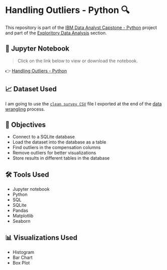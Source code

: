 # Handling Outliers - Python 🔍

<p>This repository is part of the <a href = 'https://github.com/FaiLuReH3Ro/ibm-da-capstone-py'>IBM Data Analyst Capstone - Python</a> project and part of the <a href = 'https://github.com/FaiLuReH3Ro/ibm-da-capstone-py?tab=readme-ov-file#exploratory-data'>Exploritory Data Analysis</a> section.</p>

## 📓 Jupyter Notebook

> Click on the link below to view or download the notebook.

👉 [Handling Outliers - Python](https://github.com/FaiLuReH3Ro/outliers-py/blob/main/Handling_Outliers.ipynb)

## 📈 Dataset Used

I am going to use the [`clean survey CSV`](https://github.com/FaiLuReH3Ro/outliers-py/blob/main/clean_survey_data.csv) file I exported at the end of the [data wrangling](https://github.com/FaiLuReH3Ro/data-wrangling-py) process.

## 🚀 Objectives

* Connect to a SQLite database
* Load the dataset into the database as a table
* Find outliers in the compensation columns
* Remove outliers for better visualizations
* Store results in different tables in the database

## 🛠️ Tools Used

* Jupyter notebook
* Python
* SQL
* SQLite
* Pandas
* Matplotlib
* Seaborn

## 📊 Visualizations Used

* Histogram
* Bar Chart
* Box Plot
